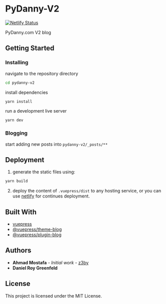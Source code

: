 # PyDanny-V2

[![Netlify Status](https://api.netlify.com/api/v1/badges/aa46a235-e9fd-44ab-9f36-9238cc637e4d/deploy-status)](https://app.netlify.com/sites/pydannycom/deploys)

PyDanny.com V2 blog 

## Getting Started

### Installing

navigate to the repository directory

```bash
cd pydanny-v2
```

install dependencies

```bash
yarn install
```

run a development live server

```bash
yarn dev
```

### Blogging

start adding new posts into `pydanny-v2/_posts/**`

## Deployment

1. generate the static files using:

```bash
yarn build
```

2. deploy the content of `.vuepress/dist` to any hosting service, or you can use [netlify](https://www.netlify.com/) for continues deployment.

## Built With

- [vuepress](https://vuepress.vuejs.org/)
- [@vuepress/theme-blog](https://vuepress-theme-blog.ulivz.com/)
- [@vuepress/plugin-blog](https://vuepress-plugin-blog.ulivz.com/)

## Authors

- **Ahmad Mostafa** - _Initial work_ - [z3by](https://github.com/z3by)
- **Daniel Roy Greenfeld**

## License

This project is licensed under the MIT License.

